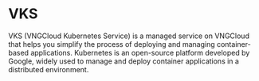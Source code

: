 # VKS

VKS (VNGCloud Kubernetes Service) is a managed service on VNGCloud that helps you simplify the process of deploying and managing container-based applications. Kubernetes is an open-source platform developed by Google, widely used to manage and deploy container applications in a distributed environment.
